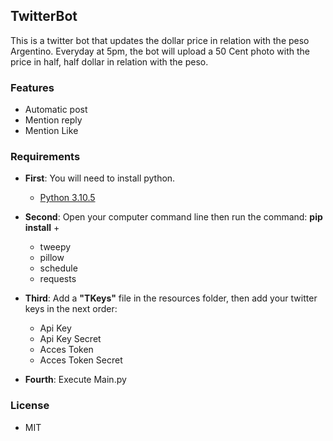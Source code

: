 ## TwitterBot

This is a twitter bot that updates the dollar price in relation with the peso Argentino.
Everyday at 5pm, the bot will upload a 50 Cent photo with the price in half, half dollar in relation with the peso.


### Features
- Automatic post
- Mention reply
- Mention Like


### Requirements
- __First__: You will need to install python.

  - [Python 3.10.5](https://www.python.org/downloads/)
- __Second__: Open your computer command line then run the command: __pip install__ +  
  - tweepy
  - pillow
  - schedule
  - requests
 
- __Third__: Add a __"TKeys"__ file in the resources folder, then add your twitter keys in the next order:
  - Api Key
  - Api Key Secret
  - Acces Token
  - Acces Token Secret

- __Fourth__: Execute Main.py


### License 
* MIT
